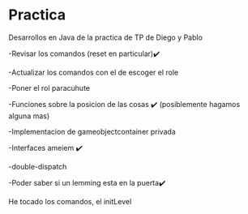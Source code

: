 # Practica

Desarrollos en Java de la practica de TP de Diego y Pablo

-Revisar los comandos (reset en particular)✔️

-Actualizar los comandos con el de escoger el role 

-Poner el rol paracuhute

-Funciones sobre la posicion de las cosas ✔️ (posiblemente hagamos alguna mas)

-Implementacion de gameobjectcontainer privada

-Interfaces ameiem ✔️

-double-dispatch

-Poder saber si un lemming esta en la puerta✔️

He tocado los comandos, el initLevel
